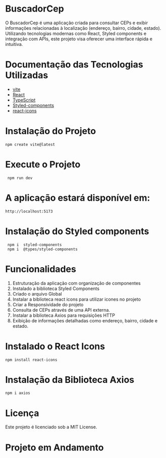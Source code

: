 # BuscadorCep

O BuscadorCep é uma aplicação criada para consultar CEPs e exibir informações relacionadas à localização (endereço, bairro, cidade, estado). Utilizando tecnologias modernas como React, Styled components e integração com APIs, este projeto visa oferecer uma interface rápida e intuitiva.

# Documentação das Tecnologias Utilizadas

  - [vite](https://vitejs.dev/)
  - [React](https://react.dev/)
  - [TypeScript](https://www.typescriptlang.org/)
  - [Styled-components](https://styled-components.com/)
  - [react-icons](https://react-icons.github.io/react-icons/)

# Instalação do Projeto

    npm create vite@latest

# Execute o Projeto

     npm run dev

# A aplicação estará disponível em:

    http://localhost:5173 

# Instalação do Styled components
     npm i  styled-components
     npm i  @types/styled-components
    


# Funcionalidades

1. Estruturação da aplicação com organização de componentes
2. Instalado a biblioteca Styled Components
3. Criado o arquivo Global
4. Instalar a biblioteca react icons para utilizar icones no projeto
5. Criar a Responsividade do projeto
6. Consulta de CEPs através de uma API externa.
7. Instalar a biblioteca Axios para requisições HTTP
8. Exibição de informações detalhadas como endereço, bairro, cidade e estado.


# Instalado o React Icons

    npm install react-icons

# Instalação da Biblioteca Axios
    npm i axios    

# Licença
Este projeto é licenciado sob a MIT License.


# Projeto em Andamento


